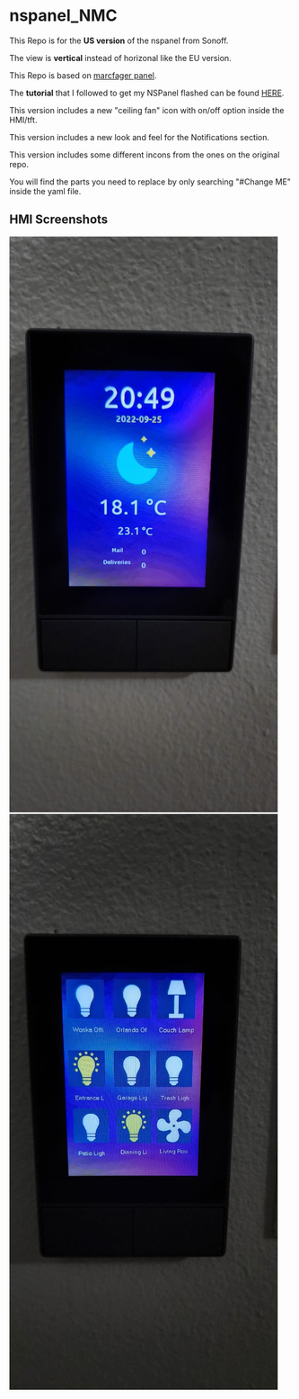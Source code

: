 # nspanel_NMC
This Repo is for the **US version** of the nspanel from Sonoff.

The view is **vertical** instead of horizonal like the EU version.

This Repo is based on [marcfager panel](https://github.com/marcfager/nspanel-mf).

The **tutorial** that I followed to get my NSPanel flashed can be found [HERE](https://www.youtube.com/watch?v=p-AK4o5jOSI).

This version includes a new "ceiling fan" icon with on/off option inside the HMI/tft.

This version includes a new look and feel for the Notifications section.

This version includes some different incons from the ones on the original repo.

You will find the parts you need to replace by only searching "#Change ME" inside the yaml file.

## HMI Screenshots
![Home screen](screenshot-home.jpeg)
![Home screen2](screenshot-home2.jpeg)
